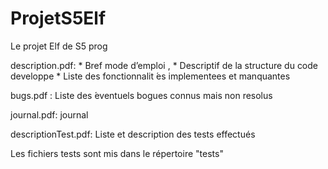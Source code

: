 # ProjetS5Elf
Le projet Elf de S5 prog

description.pdf: 
	* Bref mode d’emploi ,
	* Descriptif de la structure du code developpe
	* Liste des fonctionnalit ́es implementees et manquantes

bugs.pdf : Liste des ́eventuels bogues connus mais non resolus 

journal.pdf: journal

descriptionTest.pdf: Liste et description des tests effectués

Les fichiers tests sont mis dans le répertoire "tests"
